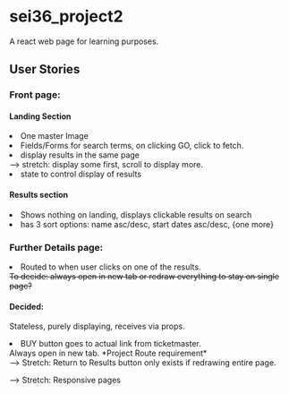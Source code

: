 # sei36_project2
A react web page for learning purposes.

## User Stories

### Front page: 
#### Landing Section
<li> One master Image </li>
<li>Fields/Forms for search terms, on clicking GO, click to fetch. </li>
<li>display results in the same page</li>
--> stretch: display some first, scroll to display more.
<li> state to control display of results </li>

#### Results section
<li> Shows nothing on landing, displays clickable results on search</li>
<li> has 3 sort options: name asc/desc, start dates asc/desc, {one more} </li>

### Further Details page:
<li> Routed to when user clicks on one of the results.<br/> </li>
<s> To decide: always open in new tab or redraw everything to stay on single page? </s>

#### Decided: 
Stateless, purely displaying, receives via props.
<li> BUY button goes to actual link from ticketmaster. </li>
Always open in new tab. *Project Route requirement* <br/>
--> Stretch: Return to Results button only exists if redrawing entire page.

--> Stretch: Responsive pages